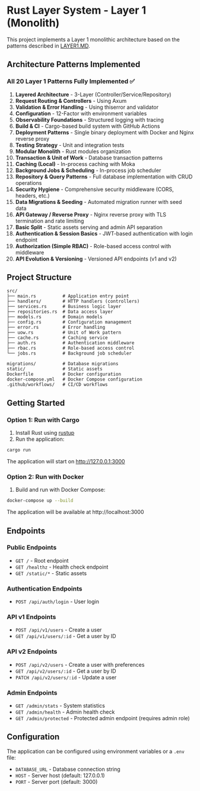 # Rust Layer System - Layer 1 (Monolith)

This project implements a Layer 1 monolithic architecture based on the patterns described in [LAYER1.MD](../LAYER1.MD).

## Architecture Patterns Implemented

### All 20 Layer 1 Patterns Fully Implemented ✅

1. **Layered Architecture** - 3-Layer (Controller/Service/Repository)
2. **Request Routing & Controllers** - Using Axum
3. **Validation & Error Handling** - Using thiserror and validator
4. **Configuration** - 12-Factor with environment variables
5. **Observability Foundations** - Structured logging with tracing
6. **Build & CI** - Cargo-based build system with GitHub Actions
7. **Deployment Patterns** - Single binary deployment with Docker and Nginx reverse proxy
8. **Testing Strategy** - Unit and integration tests
9. **Modular Monolith** - Rust modules organization
10. **Transaction & Unit of Work** - Database transaction patterns
11. **Caching (Local)** - In-process caching with Moka
12. **Background Jobs & Scheduling** - In-process job scheduler
13. **Repository & Query Patterns** - Full database implementation with CRUD operations
14. **Security Hygiene** - Comprehensive security middleware (CORS, headers, etc.)
15. **Data Migrations & Seeding** - Automated migration runner with seed data
16. **API Gateway / Reverse Proxy** - Nginx reverse proxy with TLS termination and rate limiting
17. **Basic Split** - Static assets serving and admin API separation
18. **Authentication & Session Basics** - JWT-based authentication with login endpoint
19. **Authorization (Simple RBAC)** - Role-based access control with middleware
20. **API Evolution & Versioning** - Versioned API endpoints (v1 and v2)

## Project Structure

```
src/
├── main.rs          # Application entry point
├── handlers/        # HTTP handlers (controllers)
├── services.rs      # Business logic layer
├── repositories.rs  # Data access layer
├── models.rs        # Domain models
├── config.rs        # Configuration management
├── error.rs         # Error handling
├── uow.rs           # Unit of Work pattern
├── cache.rs         # Caching service
├── auth.rs          # Authentication middleware
├── rbac.rs          # Role-based access control
└── jobs.rs          # Background job scheduler

migrations/          # Database migrations
static/              # Static assets
Dockerfile           # Docker configuration
docker-compose.yml   # Docker Compose configuration
.github/workflows/   # CI/CD workflows
```

## Getting Started

### Option 1: Run with Cargo

1. Install Rust using [rustup](https://rustup.rs/)
2. Run the application:

```bash
cargo run
```

The application will start on http://127.0.0.1:3000

### Option 2: Run with Docker

1. Build and run with Docker Compose:

```bash
docker-compose up --build
```

The application will be available at http://localhost:3000

## Endpoints

### Public Endpoints
- `GET /` - Root endpoint
- `GET /healthz` - Health check endpoint
- `GET /static/*` - Static assets

### Authentication Endpoints
- `POST /api/auth/login` - User login

### API v1 Endpoints
- `POST /api/v1/users` - Create a user
- `GET /api/v1/users/:id` - Get a user by ID

### API v2 Endpoints
- `POST /api/v2/users` - Create a user with preferences
- `GET /api/v2/users/:id` - Get a user by ID
- `PATCH /api/v2/users/:id` - Update a user

### Admin Endpoints
- `GET /admin/stats` - System statistics
- `GET /admin/health` - Admin health check
- `GET /admin/protected` - Protected admin endpoint (requires admin role)

## Configuration

The application can be configured using environment variables or a `.env` file:

- `DATABASE_URL` - Database connection string
- `HOST` - Server host (default: 127.0.0.1)
- `PORT` - Server port (default: 3000)
